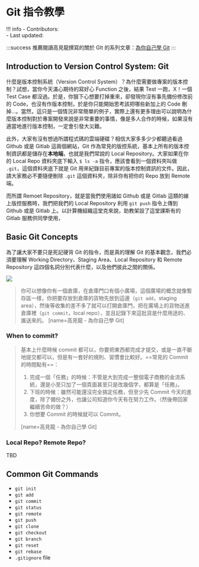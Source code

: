 # Git 指令教學

!!! info
    - Contributors:  
    - Last updated: 

:::success
推薦閱讀高見龍撰寫的關於 GIt 的系列文章：[為你自己學 Git](https://gitbook.tw/)
:::

## Introduction to Version Control System: Git

什麼是版本控制系統（Version Control System）？為什麼需要做專案的版本控制？試想，當你今天滿心期待的寫好心 Function 之後，結果 Test 一跑，X！一個 Test Case 都沒過。於是，你狠下心想要打掉重來，卻發現你沒有事先備份修改前的 Code，也沒有作版本控制，於是你只能開始思考該把哪些新加上的 Code 刪掉...。當然，這只是一個情況非常簡單的例子，實際上還有更多理由可以說明為什麼版本控制對於專案開發來說是非常重要的事情，像是多人合作的時候，如果沒有適當地進行版本控制，一定會引發大災難。

此外，大家有沒有想過所謂程式碼的雲端硬碟？相信大家多多少少都聽過看過 Github 或是 Gitlab 這兩個網站，Git 作為常見的版控系統，基本上所有的版本控制資訊都是儲存在**本地端**，也就是我們常說的 Local Repository。大家如果在你的 Local Repo 資料夾底下輸入 `$ ls -a` 指令，應該會看到一個資料夾叫做 `.git`，這個資料夾底下就是 Git 用來紀錄目前專案的版本控制資訊的文件。因此，請大家務必不要隨便刪除 `.git` 這個資料夾，除非你有把你的 Repo 放到 Remote 端。

而所謂 Remoet Repository，就是當我們使用諸如 Github 或是 Gitlab 這類的線上版控服務時，我們把我們的 Local Repository 利用 `git push` 指令上傳到 Github 或是 Gitlab 上。以計算機組織這堂克來說，助教架設了這堂課斯有的 Gitlab 服務供同學使用，

## Basic Git Concepts

為了讓大家不要只是死記硬背 Git 的指令，而是真的理解 Git 的基本觀念，我們必須要理解 Working Directory、Staging Area、Local Repository 和 Remote Repository 這四個名詞分別代表什麼，以及他們彼此之間的關係。

![](https://hedgedoc.course.aislab.ee.ncku.edu.tw/uploads/aa038345-166d-4288-9d91-3caa3145bc6b.png)

> 你可以想像你有一個倉庫，在倉庫門口有個小廣場，這個廣場的概念就像暫存區一樣，你把要存放到倉庫的貨物先放到這邊（`git add`，staging area），然後等收集的差不多了就可以打開倉庫門，把在廣場上的貨物送進倉庫裡（`git commit`，local repo），並且記錄下來這批貨是什麼用途的、誰送來的。
> [name=高見龍 - 為你自己學 Git]

### When to commit?

> 基本上什麼時候 commit 都可以，你要把東西都完成才提交，或是一直不斷地提交都可以，但是有一套好的規則、習慣會比較好。==常見的 Commit 的時間點有==：
>
> 1. 完成一個「任務」的時候：不管是大到完成一整個電子商務的金流系統，還是小至只加了一個頁面甚至只是改幾個字，都算是「任務」。
> 2. 下班的時候：雖然可能還沒完全搞定任務，但至少先 Commit 今天的進度，除了備份之外，也讓公司知道你今天有在努力工作。（然後帶回家繼續苦命的做？）
> 3. 你想要 Commit 的時候就可以 Commit。
> 
> [name=高見龍 - 為你自己學 Git]

### Local Repo? Remote Repo?

TBD

## Common Git Commands

- `git init`
- `git add`
- `git commit`
- `git status`
- `git remote`
- `git push`
- `git clone`
- `git checkout`
- `git branch`
- `git reset`
- `git rebase`
- `.gitignore` file
